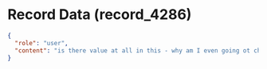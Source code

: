 # Record Data (record_4286)

```json
{
  "role": "user",
  "content": "is there value at all in this - why am I even going ot church then? what is my point of being there? based on what you know? what value am I getting there?\n"
}
```
